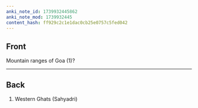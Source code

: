```yaml
---
anki_note_id: 1739932445862
anki_note_mod: 1739932445
content_hash: ff929c2c1e1dac0cb25e0757c5fed042
---
```


## Front

Mountain ranges of Goa (1)?

<hr/>

## Back

1. Western Ghats (Sahyadri)